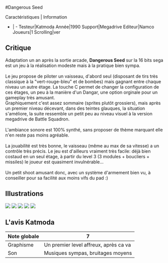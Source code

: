 #Dangerous Seed

Caractéristiques | Information
- | -
Testeur|Katmoda
Année|1990
Support|Megadrive
Editeur|Namco
Joueurs|1
Scrolling|ver

## Critique
Adaptation un an après la sortie arcade, <b>Dangerous Seed</b> sur la 16 bits sega est un jeu à la réalisation modeste mais à la pratique bien sympa.<br/><br/>Le jeu propose de piloter un vaisseau, d'abord seul (disposant de tirs très classique à la "vert-rouge-bleu" et de bombes) mais gagnant entre chaque niveau un autre étage. La touche C permet de changer la configuration de ces étages, un peu à la manière d'un Dangar, une option orginale pour un gameplay très amusant.<br/>Graphiquement c'est assez sommaire (sprites plutôt grossiers), mais après un premier niveau décevant, dans des teintes glauques, la situation s'améliore, la suite ressemble un petit peu au niveau visuel à la version megadrive de Battle Squadron.<br/><br/>L'ambiance sonore est 100% synthé, sans proposer de thème marquant elle n'en reste pas moins agréable.<br/><br/>La jouabilité est très bonne, le vaisseau (même au max de sa vitesse) a un contrôle très précis. Le jeu est d'ailleurs vraiment très facile: déjà bien costaud en un seul étage, à partir du level 3 (3 modules + boucliers + missiles) le joueur est quasiment invulnérable...<br/><br/>Un petit shoot amusant donc, avec un système d'armement bien vu, à conseiller pour sa facilité aux moins vifs du pad :)

## Illustrations
![](http://www.shmup.com/images/thumbs/dangseed(md).gif)
![](http://www.shmup.com/images/thumbs/dangseed(md)-2.gif)
![](http://www.shmup.com/images/thumbs/)
![](http://www.shmup.com/images/thumbs/)
![](http://www.shmup.com/images/thumbs/)

## L'avis Katmoda
Note globale|7
-|-
Graphisme|Un premier level affreux, après ca va
Son|Musiques sympas, bruitages moyens
